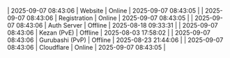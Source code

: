 | 2025-09-07 08:43:06 | Website | Online | 2025-09-07 08:43:05 |
| 2025-09-07 08:43:06 | Registration | Online | 2025-09-07 08:43:05 |
| 2025-09-07 08:43:06 | Auth Server | Offline | 2025-08-18 09:33:31 |
| 2025-09-07 08:43:06 | Kezan (PvE) | Offline | 2025-08-03 17:58:02 |
| 2025-09-07 08:43:06 | Gurubashi (PvP) | Offline | 2025-08-23 21:44:06 |
| 2025-09-07 08:43:06 | Cloudflare | Online | 2025-09-07 08:43:05 |

